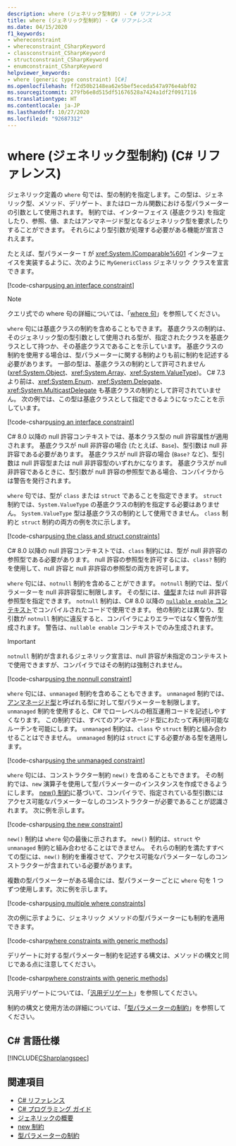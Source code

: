 ```yaml
---
description: where (ジェネリック型制約) - C# リファレンス
title: where (ジェネリック型制約) - C# リファレンス
ms.date: 04/15/2020
f1_keywords:
- whereconstraint
- whereconstraint_CSharpKeyword
- classconstraint_CSharpKeyword
- structconstraint_CSharpKeyword
- enumconstraint_CSharpKeyword
helpviewer_keywords:
- where (generic type constraint) [C#]
ms.openlocfilehash: ff2d50b2148ea62e5bef5eceda547a976e4abf02
ms.sourcegitcommit: 279fb6e8d515df51676528a7424a1df2f0917116
ms.translationtype: HT
ms.contentlocale: ja-JP
ms.lasthandoff: 10/27/2020
ms.locfileid: "92687312"
---
```

# <a name="where-generic-type-constraint-c-reference"></a>where (ジェネリック型制約) (C# リファレンス)

ジェネリック定義の `where` 句では、型の制約を指定します。この型は、ジェネリック型、メソッド、デリゲート、またはローカル関数における型パラメーターの引数として使用されます。 制約では、インターフェイス (基底クラス) を指定したり、参照、値、またはアンマネージド型となるジェネリック型を要求したりすることができます。 それらにより型引数が処理する必要がある機能が宣言されえます。

たとえば、型パラメーター `T` が <xref:System.IComparable%601> インターフェイスを実装するように、次のように `MyGenericClass` ジェネリック クラスを宣言できます。

[!code-csharp[using an interface constraint](snippets/GenericWhereConstraints.cs#1)]

> [!NOTE]
> クエリ式での where 句の詳細については、「[where 句](where-clause.md)」を参照してください。

`where` 句には基底クラスの制約を含めることもできます。 基底クラスの制約は、そのジェネリック型の型引数として使用される型が、指定されたクラスを基底クラスとして持つか、その基底クラスであることを示しています。 基底クラスの制約を使用する場合は、型パラメーターに関する制約よりも前に制約を記述する必要があります。 一部の型は、基底クラスの制約として許可されません (<xref:System.Object>、<xref:System.Array>、<xref:System.ValueType>)。 C# 7.3 より前は、<xref:System.Enum>、<xref:System.Delegate>、<xref:System.MulticastDelegate> も基底クラスの制約として許可されていません。 次の例では、この型は基底クラスとして指定できるようになったことを示しています。

[!code-csharp[using an interface constraint](snippets/GenericWhereConstraints.cs#2)]

C# 8.0 以降の null 許容コンテキストでは、基本クラス型の null 許容属性が適用されます。 基底クラスが null 非許容の場合 (たとえば、`Base`)、型引数は null 非許容である必要があります。 基底クラスが null 許容の場合 (`Base?` など)、型引数は null 許容型または null 非許容型のいずれかになります。 基底クラスが null 非許容であるときに、型引数が null 許容の参照型である場合、コンパイラからは警告を発行されます。

`where` 句では、型が `class` または `struct` であることを指定できます。 `struct` 制約では、`System.ValueType` の基底クラスの制約を指定する必要はありません。 `System.ValueType` 型は基底クラスの制約として使用できません。 `class` 制約と `struct` 制約の両方の例を次に示します。

[!code-csharp[using the class and struct constraints](snippets/GenericWhereConstraints.cs#3)]

C# 8.0 以降の null 許容コンテキストでは、`class` 制約には、型が null 非許容の参照型である必要があります。 null 許容の参照型を許可するには、`class?` 制約を使用して、null 許容と null 非許容の参照型の両方を許可します。

`where` 句には、`notnull` 制約を含めることができます。 `notnull` 制約では、型パラメーターを null 非許容型に制限します。 その型には、[値型](../builtin-types/value-types.md)または null 非許容参照型を指定できます。 `notnull` 制約は、C# 8.0 以降の [`nullable enable` コンテキスト](../../nullable-references.md#nullable-contexts)でコンパイルされたコードで使用できます。 他の制約とは異なり、型引数が `notnull` 制約に違反すると、コンパイラによりエラーではなく警告が生成されます。 警告は、`nullable enable` コンテキストでのみ生成されます。

> [!IMPORTANT]
> `notnull` 制約が含まれるジェネリック宣言は、null 許容が未指定のコンテキストで使用できますが、コンパイラではその制約は強制されません。

[!code-csharp[using the nonnull constraint](snippets/GenericWhereConstraints.cs#NotNull)]

`where` 句には、`unmanaged` 制約を含めることもできます。 `unmanaged` 制約では、[アンマネージド型](../builtin-types/unmanaged-types.md)と呼ばれる型に対して型パラメーターを制限します。 `unmanaged` 制約を使用すると、C# でローレベルの相互運用コードを記述しやすくなります。 この制約では、すべてのアンマネージド型にわたって再利用可能なルーチンを可能にします。 `unmanaged` 制約は、`class` や `struct` 制約と組み合わせることはできません。 `unmanaged` 制約は `struct` にする必要がある型を適用します。

[!code-csharp[using the unmanaged constraint](snippets/GenericWhereConstraints.cs#4)]

`where` 句には、コンストラクター制約 `new()` を含めることもできます。 その制約では、`new` 演算子を使用して型パラメーターのインスタンスを作成できるようにします。 [new() 制約](new-constraint.md)に基づいて、コンパイラで、指定されている型引数にはアクセス可能なパラメーターなしのコンストラクターが必要であることが認識されます。 次に例を示します。

[!code-csharp[using the new constraint](snippets/GenericWhereConstraints.cs#5)]

`new()` 制約は `where` 句の最後に示されます。 `new()` 制約は、`struct` や `unmanaged` 制約と組み合わせることはできません。 それらの制約を満たすすべての型には、`new()` 制約を重複させて、アクセス可能なパラメーターなしのコンストラクターが含まれている必要があります。

複数の型パラメーターがある場合には、型パラメーターごとに `where` 句を 1 つずつ使用します。次に例を示します。

[!code-csharp[using multiple where constraints](snippets/GenericWhereConstraints.cs#6)]

次の例に示すように、ジェネリック メソッドの型パラメーターにも制約を適用できます。

[!code-csharp[where constraints with generic methods](snippets/GenericWhereConstraints.cs#7)]

デリゲートに対する型パラメーター制約を記述する構文は、メソッドの構文と同じである点に注意してください。

[!code-csharp[where constraints with generic methods](snippets/GenericWhereConstraints.cs#8)]

汎用デリゲートについては、「[汎用デリゲート](../../programming-guide/generics/generic-delegates.md)」を参照してください。

制約の構文と使用方法の詳細については、「[型パラメーターの制約](../../programming-guide/generics/constraints-on-type-parameters.md)」を参照してください。

## <a name="c-language-specification"></a>C# 言語仕様

 [!INCLUDE[CSharplangspec](~/includes/csharplangspec-md.md)]

## <a name="see-also"></a>関連項目

- [C# リファレンス](../index.md)
- [C# プログラミング ガイド](../../programming-guide/index.md)
- [ジェネリックの概要](../../programming-guide/generics/index.md)
- [new 制約](./new-constraint.md)
- [型パラメーターの制約](../../programming-guide/generics/constraints-on-type-parameters.md)
